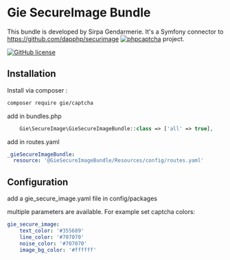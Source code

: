 # Gie SecureImage Bundle
This bundle is developed by Sirpa Gendarmerie. 
It's a Symfony connector to https://github.com/dapphp/securimage  [![phpcaptcha](https://www.phpcaptcha.org/logos/securimage-80x15.png)](https://www.phpcaptcha.org) project.


[![GitHub license](https://img.shields.io/github/license/jlchassaing/giecapcha?style=flat-square)](https://github.com/jlchassaing/giecapcha/blob/master/LICENSE)


## Installation

Install via composer :

```bash
composer require gie/captcha
```

add in bundles.php

```php
    Gie\SecureImage\GieSecureImageBundle::class => ['all' => true],
```

add in routes.yaml

```yaml
_gieSecureImageBundle:
  resource: '@GieSecureImageBundle/Resources/config/routes.yaml'
```

## Configuration

add a gie_secure_image.yaml file in config/packages

multiple parameters are available. For example set captcha colors:

```yaml
gie_secure_image:
    text_color: '#355689'
    line_color: '#707070'
    noise_color: '#707070'
    image_bg_color: '#ffffff'
```